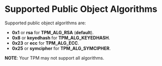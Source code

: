 # Supported Public Object Algorithms

Supported public object algorithms are:

  * **0x1** or **rsa** for **TPM_ALG_RSA** (**default**).
  * **0x8** or **keyedhash** for **TPM_ALG_KEYEDHASH**.
  * **0x23** or **ecc** for **TPM_ALG_ECC**.
  * **0x25** or **symcipher** for **TPM_ALG_SYMCIPHER**.

**NOTE**: Your TPM may not support all algorithms.

